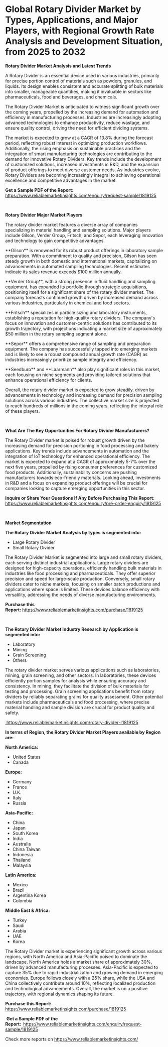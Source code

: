 <p><h1>Global Rotary Divider Market by Types, Applications, and Major Players, with Regional Growth Rate Analysis and Development Situation, from 2025 to 2032</h1></p><p><strong>Rotary Divider Market Analysis and Latest Trends</strong></p>
<p><p>A Rotary Divider is an essential device used in various industries, primarily for precise portion control of materials such as powders, granules, and liquids. Its design enables consistent and accurate splitting of bulk materials into smaller, manageable quantities, making it invaluable in sectors like pharmaceuticals, food and beverages, and chemicals. </p><p>The Rotary Divider Market is anticipated to witness significant growth over the coming years, propelled by the increasing demand for automation and efficiency in manufacturing processes. Industries are increasingly adopting advanced technologies to enhance productivity, reduce wastage, and ensure quality control, driving the need for efficient dividing systems. </p><p>The market is expected to grow at a CAGR of 13.8% during the forecast period, reflecting robust interest in optimizing production workflows. Additionally, the rising emphasis on sustainable practices and the integration of smart manufacturing technologies are contributing to the demand for innovative Rotary Dividers. Key trends include the development of customized solutions, increased investments in R&D, and the expansion of product offerings to meet diverse customer needs. As industries evolve, Rotary Dividers are becoming increasingly integral to achieving operational excellence and competitive advantages in the market.</p></p>
<p><strong>Get a Sample PDF of the Report:&nbsp;</strong> <a href="https://www.reliablemarketinsights.com/enquiry/request-sample/1819125?utm_campaign=2102&utm_medium=2&utm_source=Github&utm_content=ia&utm_term=09042025&utm_id=rotary-divider">https://www.reliablemarketinsights.com/enquiry/request-sample/1819125</a></p>
<p>&nbsp;</p>
<p><strong>Rotary Divider Major Market Players</strong></p>
<p><p>The rotary divider market features a diverse array of companies specializing in material handling and sampling solutions. Major players include Gilson, Verder Group, Fritsch, and Sepor, each leveraging innovation and technology to gain competitive advantages.</p><p>**Gilson** is renowned for its robust product offerings in laboratory sample preparation. With a commitment to quality and precision, Gilson has seen steady growth in both domestic and international markets, capitalizing on advancements in automated sampling technologies. Recent estimates indicate its sales revenue exceeds $100 million annually.</p><p>**Verder Group**, with a strong presence in fluid handling and sampling equipment, has expanded its portfolio through strategic acquisitions, positioning itself for a significant share of the rotary divider market. The company forecasts continued growth driven by increased demand across various industries, particularly in chemical and food sectors.</p><p>**Fritsch** specializes in particle sizing and laboratory instruments, establishing a reputation for high-quality rotary dividers. The company's focus on innovation and customer-centric solutions has contributed to its growth trajectory, with projections indicating a market size of approximately $50 million in the rotary sampling segment alone.</p><p>**Sepor** offers a comprehensive range of sampling and preparation equipment. The company has successfully tapped into emerging markets and is likely to see a robust compound annual growth rate (CAGR) as industries increasingly prioritize sample integrity and efficiency.</p><p>**Seedburo** and **Laarmann** also play significant roles in this market, each focusing on niche segments and providing tailored solutions that enhance operational efficiency for clients. </p><p>Overall, the rotary divider market is expected to grow steadily, driven by advancements in technology and increasing demand for precision sampling solutions across various industries. The collective market size is projected to reach hundreds of millions in the coming years, reflecting the integral role of these players.</p></p>
<p>&nbsp;</p>
<p><strong>What Are The Key Opportunities For Rotary Divider Manufacturers?</strong></p>
<p><p>The Rotary Divider market is poised for robust growth driven by the increasing demand for precision portioning in food processing and bakery applications. Key trends include advancements in automation and the integration of IoT technology for enhanced operational efficiency. The market is expected to expand at a CAGR of approximately 5-7% over the next five years, propelled by rising consumer preferences for customized food products. Additionally, sustainability concerns are pushing manufacturers towards eco-friendly materials. Looking ahead, investments in R&D and a focus on expanding product offerings will be crucial for companies looking to capture emerging opportunities in this sector.</p></p>
<p><strong>Inquire or Share Your Questions If Any Before Purchasing This Report:</strong> <a href="https://www.reliablemarketinsights.com/enquiry/pre-order-enquiry/1819125?utm_campaign=2102&utm_medium=2&utm_source=Github&utm_content=ia&utm_term=09042025&utm_id=rotary-divider">https://www.reliablemarketinsights.com/enquiry/pre-order-enquiry/1819125</a></p>
<p>&nbsp;</p>
<p><strong>Market Segmentation</strong></p>
<p><strong>The Rotary Divider Market Analysis by types is segmented into:</strong></p>
<p><ul><li>Large Rotary Divider</li><li>Small Rotary Divider</li></ul></p>
<p><p>The Rotary Divider Market is segmented into large and small rotary dividers, each serving distinct industrial applications. Large rotary dividers are designed for high-capacity operations, efficiently handling bulk materials in industries like food processing and pharmaceuticals. They offer superior precision and speed for large-scale production. Conversely, small rotary dividers cater to niche markets, focusing on smaller batch productions and applications where space is limited. These devices balance efficiency with versatility, addressing the needs of diverse manufacturing environments.</p></p>
<p><strong>Purchase this Report:&nbsp;</strong><a href="https://www.reliablemarketinsights.com/purchase/1819125?utm_campaign=2102&utm_medium=2&utm_source=Github&utm_content=ia&utm_term=09042025&utm_id=rotary-divider">https://www.reliablemarketinsights.com/purchase/1819125</a></p>
<p>&nbsp;</p>
<p><strong>The Rotary Divider Market Industry Research by Application is segmented into:</strong></p>
<p><ul><li>Laboratory</li><li>Mining</li><li>Grain Screening</li><li>Others</li></ul></p>
<p><p>The rotary divider market serves various applications such as laboratories, mining, grain screening, and other sectors. In laboratories, these devices efficiently portion samples for analysis while ensuring accuracy and consistency. In mining, they facilitate the division of bulk materials for testing and processing. Grain screening applications benefit from rotary dividers by reliably separating grains for quality assessment. Other potential markets include pharmaceuticals and food processing, where precise material handling and sample division are crucial for product quality and safety.</p></p>
<p><a href="https://www.reliablemarketinsights.com/rotary-divider-r1819125?utm_campaign=2102&utm_medium=2&utm_source=Github&utm_content=ia&utm_term=09042025&utm_id=rotary-divider">&nbsp;https://www.reliablemarketinsights.com/rotary-divider-r1819125</a></p>
<p><strong>In terms of Region, the Rotary Divider Market Players available by Region are:</strong></p>
<p>
    <p> <strong> North America: </strong>
        <ul>
            <li>United States</li>
            <li>Canada</li>
        </ul>
        </p> 
    <p> <strong> Europe: </strong>
        <ul>
            <li>Germany</li>
            <li>France</li>
            <li>U.K.</li>
            <li>Italy</li>
            <li>Russia</li>
        </ul>
        </p> 
    <p> <strong> Asia-Pacific: </strong>
        <ul>
            <li>China</li>
            <li>Japan</li>
            <li>South Korea</li>
            <li>India</li>
            <li>Australia</li>
            <li>China Taiwan</li>
            <li>Indonesia</li>
            <li>Thailand</li>
            <li>Malaysia</li>
        </ul>
        </p> 
    <p> <strong> Latin America: </strong>
        <ul>
            <li>Mexico</li>
            <li>Brazil</li>
            <li>Argentina Korea</li>
            <li>Colombia</li>
        </ul>
        </p> 
    <p> <strong> Middle East & Africa: </strong>
        <ul>
            <li>Turkey</li>
            <li>Saudi</li>
            <li>Arabia</li>
            <li>UAE</li>
            <li>Korea</li>
        </ul>
    </p>
    </p>
<p><p>The Rotary Divider market is experiencing significant growth across various regions, with North America and Asia-Pacific poised to dominate the landscape. North America holds a market share of approximately 30%, driven by advanced manufacturing processes. Asia-Pacific is expected to capture 35% due to rapid industrialization and growing demand in emerging economies. Europe follows closely with a 25% share, while the USA and China collectively contribute around 10%, reflecting localized production and technological advancements. Overall, the market is on a positive trajectory, with regional dynamics shaping its future.</p></p>
<p><strong>Purchase this Report: </strong><a href="https://www.reliablemarketinsights.com/purchase/1819125?utm_campaign=2102&utm_medium=2&utm_source=Github&utm_content=ia&utm_term=09042025&utm_id=rotary-divider">https://www.reliablemarketinsights.com/purchase/1819125</a></p>
<p>&nbsp;<strong>Get a Sample PDF of the Report:&nbsp;&nbsp;</strong><a href="https://www.reliablemarketinsights.com/enquiry/request-sample/1819125?utm_campaign=2102&utm_medium=2&utm_source=Github&utm_content=ia&utm_term=09042025&utm_id=rotary-divider">https://www.reliablemarketinsights.com/enquiry/request-sample/1819125</a></p>
<p><strong></strong></p>
<p>Check more reports on <a href="https://www.reliablemarketinsights.com/?utm_campaign=2102&utm_medium=2&utm_source=Github&utm_content=ia&utm_term=09042025&utm_id=rotary-divider">https://www.reliablemarketinsights.com/</a></p>